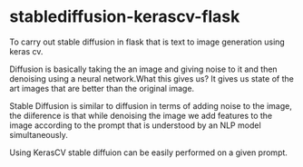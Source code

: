 # stablediffusion-kerascv-flask

To carry out stable diffusion in flask that is text to image generation using keras cv.

Diffusion is basically taking the an image and giving noise to it and then denoising using a neural network.What this gives us? It gives us state of the art images that are better than the original image.

Stable Diffusion is similar to diffusion in terms of adding noise to the image, the diiference is that while denoising the image we add features to the image according to the prompt that is understood by an NLP model simultaneously.

Using KerasCV stable diffuion can be easily performed on a given prompt. 

